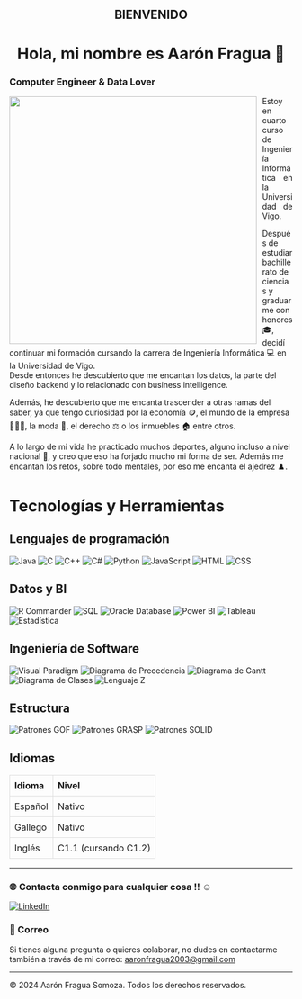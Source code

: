   <h2 align="center">BIENVENIDO</h1>
  
  <h1 align="center">Hola, mi nombre es Aarón Fragua 👋</h1>
  
  <h3 align="justify"><b>Computer Engineer & Data Lover</b></h3>
  
  <p align="left">
    <img src="https://media4.giphy.com/media/v1.Y2lkPTc5MGI3NjExaWJ0c2RpdDgxbXVvOHA3OGZqYmt5N2lsczltN3B4aTFuYmplMjB5aSZlcD12MV9pbnRlcm5hbF9naWZfYnlfaWQmY3Q9Zw/qgQUggAC3Pfv687qPC/giphy.webp" width="440" align="left" style="margin-right: 10px;" />
   
  <p align="justify">
  Estoy en cuarto curso de Ingeniería Informática en la Universidad de Vigo.
  
  Después de estudiar bachillerato de ciencias y graduarme con honores 🎓, decidí continuar mi formación cursando la carrera de Ingeniería Informática 💻 en la Universidad de Vigo.
  </br>
  Desde entonces he descubierto que me encantan los datos, la parte del diseño backend y lo relacionado con business intelligence.
  </br>
  
  Además, he descubierto que me encanta trascender a otras ramas del saber, ya que tengo curiosidad por la economía 🪙, el mundo de la empresa 🧑🏻‍💼, la moda 👔, el derecho ⚖️ o los inmuebles 🏠 entre otros.
  
  A lo largo de mi vida he practicado muchos deportes, alguno incluso a nivel nacional 🥇, y creo que eso ha forjado mucho mi forma de ser. Además me encantan los retos, sobre todo mentales, por eso me encanta el ajedrez ♟️.
  </p>
  </p>
  
  
  
  # Tecnologías y Herramientas
  ## Lenguajes de programación
   ![Java](https://img.shields.io/badge/Java-ED8B00?style=for-the-badge&logo=java&logoColor=white)
   ![C](https://img.shields.io/badge/C-000000?style=for-the-badge&logo=c&logoColor=white)
   ![C++](https://img.shields.io/badge/C%2B%2B-00599C?style=for-the-badge&logo=cplusplus&logoColor=white)
   ![C#](https://img.shields.io/badge/C%23-239120?style=for-the-badge&logo=csharp&logoColor=white)
   ![Python](https://img.shields.io/badge/Python-3776AB?style=for-the-badge&logo=python&logoColor=white)
   ![JavaScript](https://img.shields.io/badge/JavaScript-F7DF1E?style=for-the-badge&logo=javascript&logoColor=black)
   ![HTML](https://img.shields.io/badge/HTML-E34F26?style=for-the-badge&logo=html5&logoColor=white)
   ![CSS](https://img.shields.io/badge/CSS-1572B6?style=for-the-badge&logo=css3&logoColor=white)
  
  ## Datos y BI
  ![R Commander](https://img.shields.io/badge/R%20Commander-76A05B?style=for-the-badge&logo=r&logoColor=white)
  ![SQL](https://img.shields.io/badge/SQL-4479A1?style=for-the-badge&logo=sqlite&logoColor=white)
  ![Oracle Database](https://img.shields.io/badge/Oracle%20Database-F80000?style=for-the-badge&logo=oracle&logoColor=white)
  ![Power BI](https://img.shields.io/badge/Power%20BI-F2C94C?style=for-the-badge&logo=powerbi&logoColor=white)
  ![Tableau](https://img.shields.io/badge/Tableau-E97627?style=for-the-badge&logo=tableau&logoColor=white)
  ![Estadística](https://img.shields.io/badge/Estad%C3%ADstica-0072B9?style=for-the-badge&logo=data:image/png;base64,iVBORw0KGgoAAAANSUhEUgAAABAAAAAQCAYAAAAf8/9hAAABxklEQVR42mJ8///B/0MUSgeMys2H4AgJMDEQDjUAAAHRQIfB1j1l5gIAAAAABJRU5ErkJggg==)
  
  ## Ingeniería de Software
  ![Visual Paradigm](https://img.shields.io/badge/Visual%20Paradigm-30A8E4?style=for-the-badge&logo=visual-paradigm&logoColor=white)
  ![Diagrama de Precedencia](https://img.shields.io/badge/Diagrama%20de%20Precedencia-4B8BBE?style=for-the-badge)
  ![Diagrama de Gantt](https://img.shields.io/badge/Diagrama%20de%20Gantt-FFCC00?style=for-the-badge)
  ![Diagrama de Clases](https://img.shields.io/badge/Diagrama%20de%20Clases-3F9E8E?style=for-the-badge)
  ![Lenguaje Z](https://img.shields.io/badge/Lenguaje%20Z-FFD700?style=for-the-badge)
  
  ## Estructura
  ![Patrones GOF](https://img.shields.io/badge/Patrones%20GOF-4F8BF9?style=for-the-badge)
  ![Patrones GRASP](https://img.shields.io/badge/Patrones%20GRASP-FF8C00?style=for-the-badge)
  ![Patrones SOLID](https://img.shields.io/badge/Patrones%20SOLID-5C8DF8?style=for-the-badge)
  
  
  ## Idiomas
  
  <table style="width: 100%; border-collapse: collapse;">
    <thead>
      <tr>
        <th style="border: 1px solid #dddddd; padding: 8px; text-align: left;">Idioma</th>
        <th style="border: 1px solid #dddddd; padding: 8px; text-align: left;">Nivel</th>
      </tr>
    </thead>
    <tbody>
      <tr>
        <td style="border: 1px solid #dddddd; padding: 8px;">Español</td>
        <td style="border: 1px solid #dddddd; padding: 8px;">Nativo</td>
      </tr>
      <tr>
        <td style="border: 1px solid #dddddd; padding: 8px;">Gallego</td>
        <td style="border: 1px solid #dddddd; padding: 8px;">Nativo</td>
      </tr>
      <tr>
        <td style="border: 1px solid #dddddd; padding: 8px;">Inglés</td>
        <td style="border: 1px solid #dddddd; padding: 8px;">C1.1 (cursando C1.2)</td>
      </tr>
    </tbody>
  </table>
  
  ---
  
  ### 🌐 Contacta conmigo para cualquier cosa !! ☺️
  [![LinkedIn](https://img.shields.io/badge/LinkedIn-Aarón_Fragua_Somoza-0077B5?style=for-the-badge&logo=linkedin&logoColor=white&labelColor=101010)](https://www.linkedin.com/in/aarón-fragua-somoza-25b0a8304/)
  
  ### 📧 Correo
  Si tienes alguna pregunta o quieres colaborar, no dudes en contactarme también a través de mi correo: [aaronfragua2003@gmail.com](mailto:aaronfragua2003@gmail.com)
  
  ---
  
  © 2024 Aarón Fragua Somoza. Todos los derechos reservados.
